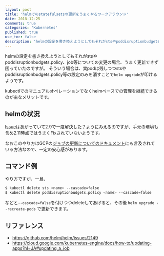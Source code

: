 ```yaml
---
layout: post
title: 'helmでのstatefulsetsの更新をうまくやるワークアラウンド'
date: 2018-12-25
comments: true
categories: 'Kubernetes'
published: true
use_toc: false
description: 'helmの設定を書き換えようとしてもそれがstsやpoddisruptionbudgets.policy、job等についての変更の場合、うまく更新できず困っていたのですが。そういう場合は、実podは残しつつstsやpoddisruptionbudgets.policy等の設定のみを消すことで helm upgrade が叩けるようです。'
---
```


helmの設定を書き換えようとしてもそれがstsやpoddisruptionbudgets.policy、job等についての変更の場合、うまく更新できず困っていたのですが。
そういう場合は、実podは残しつつstsやpoddisruptionbudgets.policy等の設定のみを消すことで`helm upgrade`が叩けるようです。

kubectlでのマニュアルオペレーションでなくhelmベースでの管理を継続できるのが主なメリットです。

helmの状況
------

[Issue](https://github.com/helm/helm/issues/2149)はあがっていて2.9で一度解決した？ようにみえるのですが、手元の環境も含め2.11時点ではうまくFixされていないようです。

なおこのやり方はGCPの[ジョブの更新についてのドキュメント](https://cloud.google.com/kubernetes-engine/docs/how-to/updating-apps?hl=JA#updating_a_job)にも言及されている方法なので、一定の安心感があります。

コマンド例
---------

やり方ですが、一旦、

```sh
$ kubectl delete sts <name> --cascade=false
$ kubectl delete poddisruptionbudgets.policy <name> --cascade=false
```

などと`--cascade=false`を付けつつdeleteしてあげると、その後 `helm upgrade --recreate-pods` で更新できます。

リファレンス
------

* <https://github.com/helm/helm/issues/2149>
* <https://cloud.google.com/kubernetes-engine/docs/how-to/updating-apps?hl=JA#updating_a_job>
